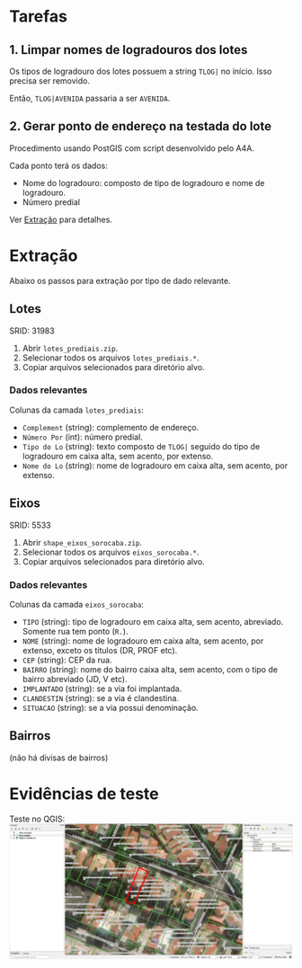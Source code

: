 # Tarefas
## 1. Limpar nomes de logradouros dos lotes
Os tipos de logradouro dos lotes possuem a string  `TLOG|` no início. Isso precisa ser removido.

Então, `TLOG|AVENIDA` passaria a ser `AVENIDA`.

## 2. Gerar ponto de endereço na testada do lote
Procedimento usando PostGIS com script desenvolvido pelo A4A.

Cada ponto terá os dados:
* Nome do logradouro: composto de tipo de logradouro e nome de logradouro.
* Número predial

Ver [Extração](#Extração) para detalhes.

# Extração
Abaixo os passos para extração por tipo de dado relevante.

## Lotes
SRID: 31983
1. Abrir `lotes_prediais.zip`.
2. Selecionar todos os arquivos `lotes_prediais.*`.
3. Copiar arquivos selecionados para diretório alvo.

### Dados relevantes
Colunas da camada `lotes_prediais`:
* `Complement` (string): complemento de endereço.
* `Número Por` (int): número predial.
* `Tipo do Lo` (string): texto composto de `TLOG|` seguido do tipo de logradouro em caixa alta, sem acento, por extenso.
* `Nome do Lo` (string): nome de logradouro em caixa alta, sem acento, por extenso.

## Eixos
SRID: 5533
1. Abrir `shape_eixos_sorocaba.zip`.
2. Selecionar todos os arquivos `eixos_sorocaba.*`.
3. Copiar arquivos selecionados para diretório alvo.

### Dados relevantes
Colunas da camada `eixos_sorocaba`:
* `TIPO` (string): tipo de logradouro em caixa alta, sem acento, abreviado. Somente rua tem ponto (`R.`).
* `NOME` (string): nome de logradouro em caixa alta, sem acento, por extenso, exceto os títulos (DR, PROF etc).
* `CEP` (string): CEP da rua.
* `BAIRRO` (string): nome do bairro caixa alta, sem acento, com o tipo de bairro abreviado (JD, V etc).
* `IMPLANTADO` (string): se a via foi implantada.
* `CLANDESTIN` (string): se a via é clandestina.
* `SITUACAO` (string): se a via possui denominação.

## Bairros
(não há divisas de bairros)

# Evidências de teste
Teste no QGIS:
![](qgis.png)
